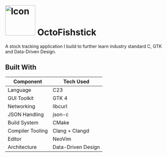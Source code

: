 # <img src="./icon.ico" alt="Icon" width="96" height="96"> OctoFishstick
A stock tracking application I build to further learn industry standard C, GTK and Data-Driven Design.

## Built With

| Component        | Tech Used           |
|------------------|---------------------|
| Language         | C23                 |
| GUI Toolkit      | GTK 4               |
| Networking       | libcurl             |
| JSON Handling    | json-c              |
| Build System     | CMake               |
| Compiler Tooling | Clang + Clangd      |
| Editor           | NeoVim              |
| Architecture     | Data-Driven Design  |
